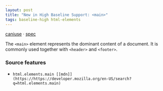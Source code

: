 ```yaml
---
layout: post
title: "New in High Baseline Support: <main>"
tags: baseline-high html-elements
---
```


[caniuse](https://caniuse.com/?search=main) · [spec](https://html.spec.whatwg.org/multipage/grouping-content.html#the-main-element)

The `<main>` element represents the dominant content of a document. It is commonly used together with `<header>` and `<footer>`.

### Source features

- ``html.elements.main [[mdn]](https://https://developer.mozilla.org/en-US/search?q=html.elements.main)``

